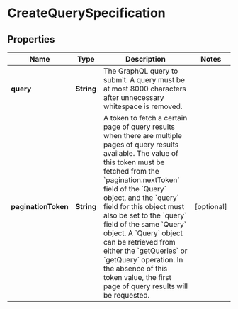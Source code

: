 # CreateQuerySpecification

## Properties
Name | Type | Description | Notes
------------ | ------------- | ------------- | -------------
**query** | **String** | The GraphQL query to submit. A query must be at most 8000 characters after unnecessary whitespace is removed. | 
**paginationToken** | **String** | A token to fetch a certain page of query results when there are multiple pages of query results available. The value of this token must be fetched from the &#x60;pagination.nextToken&#x60; field of the &#x60;Query&#x60; object, and the &#x60;query&#x60; field for this object must also be set to the &#x60;query&#x60; field of the same &#x60;Query&#x60; object. A &#x60;Query&#x60; object can be retrieved from either the &#x60;getQueries&#x60; or &#x60;getQuery&#x60; operation. In the absence of this token value, the first page of query results will be requested. |  [optional]
